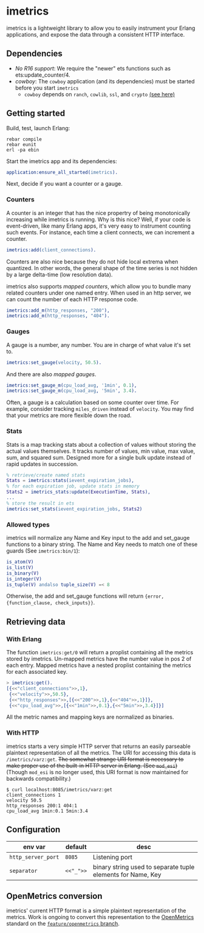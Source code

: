 # imetrics

imetrics is a lightweight library to allow you to easily instrument your
Erlang applications, and expose the data through a consistent HTTP interface.

## Dependencies

- _No R16 support_: We require the "newer" ets functions such as ets:update_counter/4.
- _cowboy_: The `cowboy` application (and its dependencies) must be started before you start `imetrics`
  - `cowboy` depends on `ranch`, `cowlib`, `ssl`, and `crypto` [(see here)](https://ninenines.eu/docs/en/cowboy/2.8/manual/)

## Getting started

Build, test, launch Erlang:

```
rebar compile
rebar eunit
erl -pa ebin
```

Start the imetrics app and its dependencies:

```erlang
application:ensure_all_started(imetrics).
```

Next, decide if you want a counter or a gauge.

### Counters

A counter is an integer that has the nice propertry of being monotonically
increasing while imetrics is running. Why is this nice? Well, if your code is
event-driven, like many Erlang apps, it's very easy to instrument counting such
events. For instance, each time a client connects, we can increment a counter.

```erlang
imetrics:add(client_connections).
```

Counters are also nice because they do not hide local extrema when quantized.
In other words, the general shape of the time series is not hidden by a large
delta-time (low resolution data).

imetrics also supports _mapped counters_, which allow you to bundle many
related counters under one named entry. When used in an http server, we can
count the number of each HTTP response code.

```erlang
imetrics:add_m(http_responses, "200"),
imetrics:add_m(http_responses, "404").
```

### Gauges

A gauge is a number, any number. You are in charge of what value it's set to.

```erlang
imetrics:set_gauge(velocity, 50.5).
```

And there are also _mapped gauges_.

```erlang
imetrics:set_gauge_m(cpu_load_avg, '1min', 0.1),
imetrics:set_gauge_m(cpu_load_avg, '5min', 3.4).
```

Often, a gauge is a calculation based on some counter over time. For example,
consider tracking `miles_driven` instead of `velocity`. You may find that your
metrics are more flexible down the road.

### Stats

Stats is a map tracking stats about a collection of values without
storing the actual values themselves. It tracks number of values, min
value, max value, sum, and squared sum. Designed more for a single bulk
update instead of rapid updates in succession.

```erlang
% retrieve/create named stats
Stats = imetrics:stats(ievent_expiration_jobs),
% for each expiration job, update stats in memory
Stats2 = imetrics_stats:update(ExecutionTime, Stats),
...
% store the result in ets
imetrics:set_stats(ievent_expiration_jobs, Stats2)
```

### Allowed types

imetrics will normalize any Name and Key input to the add and set_gauge
functions to a binary string. The Name and Key needs to match one of these
guards (See `imetrics:bin/1`):

```erlang
is_atom(V)
is_list(V)
is_binary(V)
is_integer(V)
is_tuple(V) andalso tuple_size(V) =< 8
```

Otherwise, the add and set_gauge functions will return
`{error, {function_clause, check_inputs}}`.

## Retrieving data

### With Erlang

The function `imetrics:get/0` will return a proplist containing all the metrics
stored by imetrics. Un-mapped metrics have the number value in pos 2 of each
entry. Mapped metrics have a nested proplist containing the metrics for each
associated key.

```erlang
> imetrics:get().
[{<<"client_connections">>,1},
 {<<"velocity">>,50.5},
 {<<"http_responses">>,[{<<"200">>,1},{<<"404">>,1}]},
 {<<"cpu_load_avg">>,[{<<"1min">>,0.1},{<<"5min">>,3.4}]}]
```

All the metric names and mapping keys are normalized as binaries.

### With HTTP

imetrics starts a very simple HTTP server that returns an easily parseable
plaintext representation of all the metrics. The URI for accessing this data
is `/imetrics/varz:get`. ~~The somewhat strange URI format is necessary to make
proper use of the built-in HTTP server in Erlang. (See `mod_esi`)~~ (Though `mod_esi` is no longer used, this URI format is now maintained for backwards compatibility.)

```
$ curl localhost:8085/imetrics/varz:get
client_connections 1
velocity 50.5
http_responses 200:1 404:1
cpu_load_avg 1min:0.1 5min:3.4
```

## Configuration

| env var            | default   | desc                                                        |
| ------------------ | --------- | ----------------------------------------------------------- |
| `http_server_port` | `8085`    | Listening port                                              |
| `separator`        | `<<"_">>` | binary string used to separate tuple elements for Name, Key |

## OpenMetrics conversion

imetrics' current HTTP format is a simple plaintext representation of the metrics.
Work is ongoing to convert this representation to the [OpenMetrics](https://github.com/OpenObservability/OpenMetrics/blob/main/specification/OpenMetrics.md#protobuf-format)
standard on the [`feature/openmetrics` branch](https://github.com/relaypro-open/imetrics/tree/feature/openmetrics).
